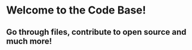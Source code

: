 <h1>Welcome to the Code Base!</h1>
<h2>Go through files, contribute to open source and much more!</h2>

